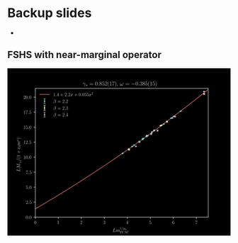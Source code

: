 # Backup slides

-

## FSHS with near-marginal operator

![Results of a near-marginal fit of the form proposed in 1401.0195](plots/nearmarginal_3beta.svg) <!-- .element width="55%" -->
